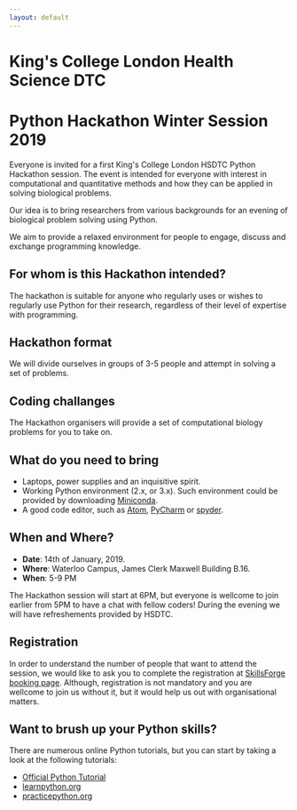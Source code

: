 ```yaml
---
layout: default
---
```


# King's College London Health Science DTC

# Python Hackathon Winter Session 2019

Everyone is invited for a first King's College London HSDTC Python Hackathon session. The event is intended for everyone with interest in computational and quantitative methods and how they can be applied in solving biological problems.

Our idea is to bring researchers from various backgrounds for an evening of biological problem solving using Python.

We aim to provide a relaxed environment for people to engage, discuss and exchange programming knowledge.

## For whom is this Hackathon intended?

The hackathon is suitable for anyone who regularly uses or wishes to regularly use Python for their research, regardless of their level of expertise with programming.

## Hackathon format

We will divide ourselves in groups of 3-5 people and attempt in solving a set of problems.

## Coding challanges

The Hackathon organisers will provide a set of computational biology problems for you to take on.

## What do you need to bring

- Laptops, power supplies and an inquisitive spirit.
- Working Python environment (2.x, or 3.x). Such environment could be provided by downloading [Miniconda](https://conda.io/miniconda.html).
- A good code editor, such as [Atom](https://atom.io/), [PyCharm](https://www.jetbrains.com/pycharm/download/) or [spyder](https://www.spyder-ide.org/).

## When and Where?

- __Date__: 14th of January, 2019.
- __Where__: Waterloo Campus, James Clerk Maxwell Building B.16.
- __When__: 5-9 PM

The Hackathon session will start at 6PM, but everyone is wellcome to join earlier from 5PM to have a chat with fellow coders! During the evening we will have refreshements provided by HSDTC.

## Registration

In order to understand the number of people that want to attend the session, we would like to ask you to complete the registration at [SkillsForge booking page](https://training.kcl.ac.uk/kcl/#he/dev/eventDetails,;em,providerCode=HSDTC,providerOrgAlias=kcl,number=61). Although, registration is not mandatory and you are wellcome to join us without it, but it would help us out with organisational matters.

## Want to brush up your Python skills?

There are numerous online Python tutorials, but you can start by taking a look at the following tutorials:

- [Official Python Tutorial](https://docs.python.org/3/tutorial/index.html)
- [learnpython.org](https://www.learnpython.org/)
- [practicepython.org](https://www.practicepython.org/)
